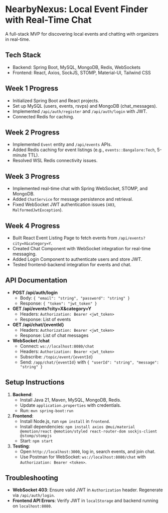 # NearbyNexus: Local Event Finder with Real-Time Chat
A full-stack MVP for discovering local events and chatting with organizers in real-time.

## Tech Stack
- Backend: Spring Boot, MySQL, MongoDB, Redis, WebSockets
- Frontend: React, Axios, SockJS, STOMP, Material-UI, Tailwind CSS

## Week 1 Progress
- Initialized Spring Boot and React projects.
- Set up MySQL (users, events, rsvps) and MongoDB (chat_messages).
- Implemented `/api/auth/register` and `/api/auth/login` with JWT.
- Connected Redis for caching.

## Week 2 Progress
- Implemented `Event` entity and `/api/events` APIs.
- Added Redis caching for event listings (e.g., `events::Bangalore:Tech`, 5-minute TTL).
- Resolved WSL Redis connectivity issues.

## Week 3 Progress
- Implemented real-time chat with Spring WebSocket, STOMP, and MongoDB.
- Added `ChatService` for message persistence and retrieval.
- Fixed WebSocket JWT authentication issues (`403`, `MalformedJwtException`).

## Week 4 Progress
- Built React Event Listing Page to fetch events from `/api/events?city=X&category=Y`.
- Created Chat Component with WebSocket integration for real-time messaging.
- Added Login Component to authenticate users and store JWT.
- Tested frontend-backend integration for events and chat.

## API Documentation
- **POST /api/auth/login**
  - Body: `{ "email": "string", "password": "string" }`
  - Response: `{ "token": "jwt_token" }`
- **GET /api/events?city=X&category=Y**
  - Headers: `Authorization: Bearer <jwt_token>`
  - Response: List of events
- **GET /api/chat/{eventId}**
  - Headers: `Authorization: Bearer <jwt_token>`
  - Response: List of chat messages
- **WebSocket /chat**
  - Connect: `ws://localhost:8080/chat`
  - Headers: `Authorization: Bearer <jwt_token>`
  - Subscribe: `/topic/event/{eventId}`
  - Send: `/app/chat/{eventId}` with `{ "userId": "string", "message": "string" }`

## Setup Instructions
1. **Backend**:
   - Install Java 21, Maven, MySQL, MongoDB, Redis.
   - Update `application.properties` with credentials.
   - Run: `mvn spring-boot:run`
2. **Frontend**:
   - Install Node.js, run `npm install` in `frontend`.
   - Install dependencies: `npm install axios @mui/material @emotion/react @emotion/styled react-router-dom sockjs-client @stomp/stompjs`
   - Start: `npm start`
3. **Testing**:
   - Open `http://localhost:3000`, log in, search events, and join chat.
   - Use Postman for WebSocket: `ws://localhost:8080/chat` with `Authorization: Bearer <token>`.

## Troubleshooting
- **WebSocket 403**: Ensure valid JWT in `Authorization` header. Regenerate via `/api/auth/login`.
- **Frontend API Errors**: Verify JWT in `localStorage` and backend running on `localhost:8080`.
